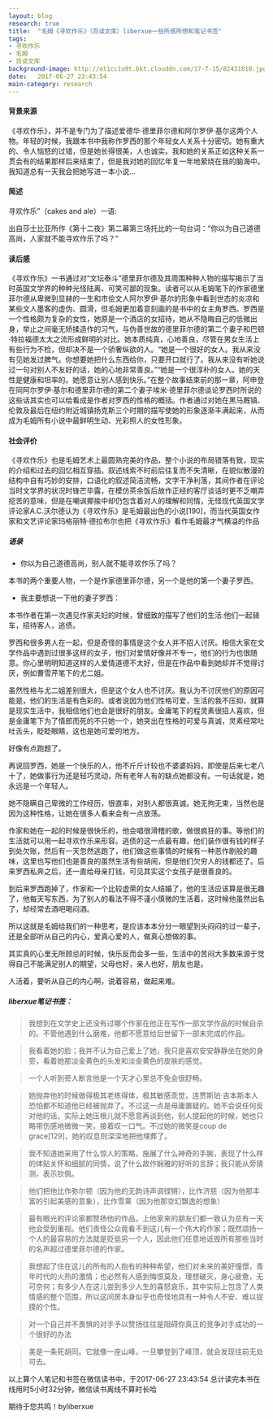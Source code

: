 ```yaml
---
layout: blog
research: true
title:  "毛姆《寻欢作乐》（百读文库）liberxue一些所感所想和笔记书签"
tags:
- 寻欢作乐
- 毛姆
- 百读文库
background-image: http://ot1cc1u9t.bkt.clouddn.com/17-7-15/82431810.jpg
date:   2017-06-27 23:43:54
main-category: research
---
```


#### 背景来源

《寻欢作乐》，并不是专门为了描述爱德华·德里菲尔德和阿尔罗伊·基尔这两个人物。年轻的时候，我跟本书中我称作罗西的那个年轻女人关系十分密切。她有重大的、令人恼怒的过错，但是她长得很美，人也诚实。我和她的关系正如这种关系一贯会有的结果那样后来结束了，但是我对她的回忆年复一年地萦绕在我的脑海中。我知道总有一天我会把她写进一本小说...

#### 简述

 寻欢作乐”（cakes and ale）一语:

出自莎士比亚所作《第十二夜》第二幕第三场托比的一句台词：“你以为自己道德高尚，人家就不能寻欢作乐了吗？”

#### 读后感
《寻欢作乐》一书通过对“文坛泰斗”德里菲尔德及其周围种种人物的描写揭示了当时英国文学界的种种光怪陆离、可笑可鄙的现象。读者可以从毛姆笔下的作家德里菲尔德从卑微到显赫的一生和市侩文人阿尔罗伊·基尔的形象中看到世态的炎凉和某些文人墨客的虚伪、圆滑，但毛姆更加着意刻画的是书中的女主角罗西。罗西是一个性格颇为复杂的女性，她原是一个酒店的女招待，她从不隐晦自己的低微出身，举止之间毫无矫揉造作的习气，与伪善世故的德里菲尔德的第二个妻子和巴顿·特拉福德太太之流形成鲜明的对比。她本质纯真，心地善良，尽管在男女生活上有些行为不检，但却决不是一个骄奢纵欲的人。“她是一个很好的女人。我从来没有见她发过脾气。你想要她把什么东西给你，只要开口就行了。我从来没有听她说过一句对别人不友好的话，她的心地非常善良。”“她是一个很淳朴的女人。她的天性是健康和坦率的。她愿意让别人感到快乐。”在整个故事结束前的那一章，阿申登在同阿尔罗伊·基尔和德里菲尔德的第二个妻子埃米·德里菲尔德谈论罗西时所说的这些话其实也可以给看成是作者对罗西的性格的概括。作者通过对她在黑马厩镇、伦敦及最后在纽约附近城镇扬克斯三个时期的描写使她的形象逐渐丰满起来，从而成为毛姆所有小说中最鲜明生动、光彩照人的女性形象。 
 
#### 社会评价
《寻欢作乐》也是毛姆艺术上最圆熟完美的作品，整个小说的布局错落有致，现实的介绍和过去的回忆相互穿插，叙述线索不时前后往复而不失清晰，在貌似散漫的结构中自有巧妙的安排，口语化的叙述简洁流畅，文字干净利落，其间作者在评论当时文学界的状况时锋芒毕露，在模仿茶余饭后故作正经的客厅谈话时更不乏嘲弄挖苦的意味，但是在嘲讽揶揄中却仍包含着对人的理解和同情，无怪现代英国文学评论家A.C.沃尔德认为《寻欢作乐》是毛姆最出色的小说[190]，而当代英国女作家和文艺评论家玛格丽特·德拉布尔也把《寻欢作乐》看作毛姆最才气横溢的作品
 
##### 语录
- 你以为自己道德高尚，别人就不能寻欢作乐了吗？

本书的两个重要人物，一个是作家德里菲尔德，另一个是他的第一个妻子罗西。
 
- 我主要想说一下他的妻子罗西：
 
本书作者在第一次遇见作家夫妇的时候，曾细致的描写了他们的生活:他们一起骑车，招待客人，逃债。
 
罗西和很多男人在一起，但是奇怪的事情是这个女人并不招人讨厌。相信大家在文学作品中遇到过很多这样的女子，他们对爱情好像并不专一，他们的行为也很随意。你心里明明知道这样的人爱情道德不太好，但是在作品中看到她却并不觉得讨厌，例如曹雪芹笔下的尤二姐。
 
虽然性格与尤二姐差别很大，但是这个女人也不讨厌。我认为不讨厌他们的原因可能是，他们的生活是有色彩的。或者说因为他们性格可爱，生活的我不压抑，就算是现实生活中，我相信他们也会是很好的朋友。金庸笔下的程灵素很招人喜欢，但是金庸笔下为了情郎而死的不只她一个，她突出在性格的可爱与真诚，灵素经常吐吐舌头，眨眨眼睛，这也是她可爱的地方。
 
好像有点跑题了。
 
再说回罗西，她是一个快乐的人，他不斤斤计较也不婆婆妈妈，即使是后来七老八十了，她做事行为还是轻巧灵动，所有老年人有的缺点她都没有。一句话就是，她永远是一个年轻人。
 
她不隐瞒自己卑微的工作经历，很直率，对别人都很真诚。她无拘无束，当然也是因为这种性格，让她在很多人看来会有一点放荡。
 
作家和她在一起的时候是很快乐的，他会唱很滑稽的歌，做很疯狂的事。等他们的生活就可以用一起寻欢作乐来形容。逃债的这一点最有趣，他们装作很有钱的样子到处欠账，然后有一天忽然逃跑了，他们做这些事情的时候有一种恶作剧般的趣味，这里也写他们也是善良的虽然生活有些胡闹，但是他们欠穷人的钱都还了。后来罗西私奔之后，还一直给母亲打钱，可见其实这个女孩子是很善良的。
 
到后来罗西跑掉了，作家和一个比较虚荣的女人结婚了，他的生活应该算是很无趣了，他每天写东西，为了别人的看法不得不谨小慎微的生活着，这时候他虽然出名了，却经常去酒吧喝闷酒。
 
所以这就是毛姆给我们的一种思考，是应该本本分分一眼望到头闷闷的过一辈子，还是全部听从自己的内心，爱真心爱的人，做真心想做的事。
 
其实真的心里无所顾忌的时候，快乐反而会多一些，生活中的苦闷大多数来源于觉得自己不能满足别人的期望，父母也好，亲人也好，朋友也是。
 
人活着，要听从自己的内心啊，说着容易，做起来难。

#####  liberxue笔记书签：

> 我想到在文学史上还没有过哪个作家在他正在写作一部文学作品的时候自杀的。不管他遇到什么磨难，他都不愿意给后世留下一部未完成的作品。
 
> 我看着她的脸；我并不认为自己爱上了她，我只是喜欢安安静静坐在她的身旁，看着她那淡金黄色的头发和淡金黄色的皮肤的感觉。
 
> 一个人听到旁人断言他是一个天才心里总不免会很舒畅。
 
> 她抛弃他的时候做得极其老练得体，极其敏感乖觉，连贾斯珀·吉本斯本人恐怕都不知道他已经被抛弃了。不过这一点是毋庸置疑的。她不会说任何反对他的话，实际上她压根儿就不愿意再谈到他，别人提起他的时候，她也只略带伤感地微微一笑，接着叹一口气。不过她的微笑是coup de grace[129]，她的叹息则深深地把他埋葬了。
 
> 我不知道她采用了什么惊人的策略，施展了什么神奇的手腕，表现了什么样的体贴关怀和细腻的同情，说了什么故作娴雅的好听的言辞；我只能从旁猜测，表示钦佩。
 
> 他们把他比作弥尔顿（因为他的无韵诗声调铿锵），比作济慈（因为他那丰富的引起美感的意象），比作雪莱（因为他那空幻飘逸的想象）
 
> 最有眼光的评论家都赞扬他的作品，上他家来的朋友们都一致认为总有一天他会受到重视。他们责怪公众竟看不到这儿有一个伟大的作家；既然颂扬一个人的最容易的方法就是贬低另一个人，因此他们任意地诋毁所有那些当时的名声超过德里菲尔德的作家。
 
> 我想起了住在这儿的所有的人抱有的种种希望，他们对未来的美好憧憬，青年时代的火热的激情；也必然有人感到悔恨莫及，理想破灭，身心疲惫，无可奈何；有多少人在这儿尝到多少人生的喜怒哀乐，其中实际上包含了人类情感的整个范围，所以这间房本身似乎也奇怪地具有一种令人不安、难以捉摸的个性。
 
> 对一个自己并不畏惧的对手予以赞扬往往是阻碍你真正的竞争对手成功的一个很好的办法
 
> 美是一条死胡同。它就像一座山峰，一旦攀登到了峰顶，就会发现往前无处可去。

以上算个人笔记和书签在微信读书中，于2017-06-27 23:43:54 总计读完本书在线用时5小时32分钟，微信读书离线不算时长哈

期待于您共鸣！byliberxue
